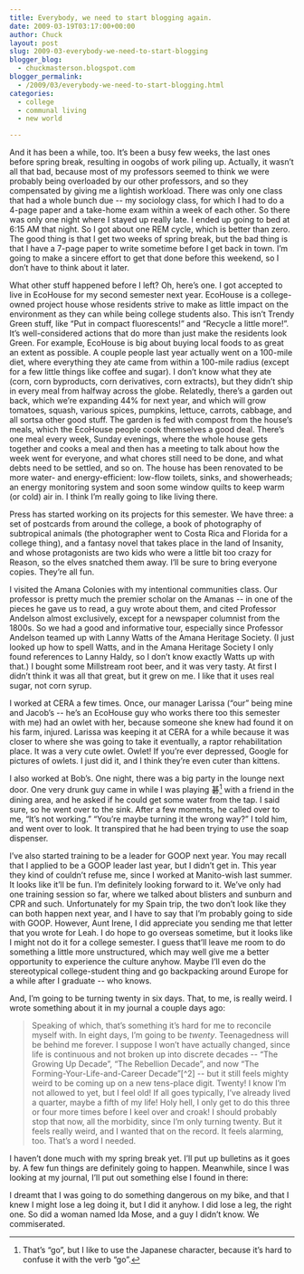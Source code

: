 ```yaml
---
title: Everybody, we need to start blogging again.
date: 2009-03-19T03:17:00+00:00
author: Chuck
layout: post
slug: 2009-03-everybody-we-need-to-start-blogging
blogger_blog:
  - chuckmasterson.blogspot.com
blogger_permalink:
  - /2009/03/everybody-we-need-to-start-blogging.html
categories:
  - college
  - communal living
  - new world

---
```

And it has been a while, too. It’s been a busy few weeks, the last ones before
spring break, resulting in oogobs of work piling up. Actually, it wasn’t all
that bad, because most of my professors seemed to think we were probably being
overloaded by our other professors, and so they compensated by giving me a
lightish workload. There was only one class that had a whole bunch due -- my
sociology class, for which I had to do a 4-page paper and a take-home exam
within a week of each other. So there was only one night where I stayed up
really late. I ended up going to bed at 6:15 AM that night. So I got about one
REM cycle, which is better than zero. The good thing is that I get two weeks of
spring break, but the bad thing is that I have a 7-page paper to write sometime
before I get back in town. I’m going to make a sincere effort to get that done
before this weekend, so I don’t have to think about it later.  

What other stuff happened before I left? Oh, here’s one. I got accepted to live
in EcoHouse for my second semester next year. EcoHouse is a college-owned
project house whose residents strive to make as little impact on the
environment as they can while being college students also. This isn’t Trendy
Green stuff, like “Put in compact fluorescents!” and “Recycle a little more!”.
It’s well-considered actions that do more than just make the residents look
Green. For example, EcoHouse is big about buying local foods to as great an
extent as possible. A couple people last year actually went on a 100-mile diet,
where everything they ate came from within a 100-mile radius (except for a few
little things like coffee and sugar). I don’t know what they ate (corn, corn
byproducts, corn derivatives, corn extracts), but they didn’t ship in every
meal from halfway across the globe. Relatedly, there’s a garden out back, which
we’re expanding 44% for next year, and which will grow tomatoes, squash,
various spices, pumpkins, lettuce, carrots, cabbage, and all sortsa other good
stuff. The garden is fed with compost from the house’s meals, which the
EcoHouse people cook themselves a good deal. There’s one meal every week,
Sunday evenings, where the whole house gets together and cooks a meal and then
has a meeting to talk about how the week went for everyone, and what chores
still need to be done, and what debts need to be settled, and so on. The house
has been renovated to be more water- and energy-efficient: low-flow toilets,
sinks, and showerheads; an energy monitoring system and soon some window quilts
to keep warm (or cold) air in. I think I’m really going to like living there.  

Press has started working on its projects for this semester. We have three: a
set of postcards from around the college, a book of photography of subtropical
animals (the photographer went to Costa Rica and Florida for a college thing),
and a fantasy novel that takes place in the land of Insanity, and whose
protagonists are two kids who were a little bit too crazy for Reason, so the
elves snatched them away. I’ll be sure to bring everyone copies. They’re all
fun.  

I visited the Amana Colonies with my intentional communities class. Our
professor is pretty much the premier scholar on the Amanas -- in one of the
pieces he gave us to read, a guy wrote about them, and cited Professor Andelson
almost exclusively, except for a newspaper columnist from the 1800s. So we had
a good and informative tour, especially since Professor Andelson teamed up with
Lanny Watts of the Amana Heritage Society. (I just looked up how to spell
Watts, and in the Amana Heritage Society I only found references to Lanny
Haldy, so I don’t know exactly Watts up with that.) I bought some Millstream
root beer, and it was very tasty. At first I didn’t think it was all that
great, but it grew on me. I like that it uses real sugar, not corn syrup.  

I worked at CERA a few times. Once, our manager Larissa (“our” being mine and
Jacob’s -- he’s an EcoHouse guy who works there too this semester with me) had
an owlet with her, because someone she knew had found it on his farm, injured.
Larissa was keeping it at CERA for a while because it was closer to where she
was going to take it eventually, a raptor rehabilitation place. It was a very
cute owlet. Owlet! If you’re ever depressed, Google for pictures of owlets. I
just did it, and I think they’re even cuter than kittens.  

I also worked at Bob’s. One night, there was a big party in the lounge next
door. One very drunk guy came in while I was playing 碁[^1] with a friend in
the dining area, and he asked if he could get some water from the tap. I said
sure, so he went over to the sink. After a few moments, he called over to me,
“It’s not working.” “You’re maybe turning it the wrong way?” I told him, and
went over to look. It transpired that he had been trying to use the soap
dispenser.  

I’ve also started training to be a leader for GOOP next year. You may recall
that I applied to be a GOOP leader last year, but I didn’t get in. This year
they kind of couldn’t refuse me, since I worked at Manito-wish last summer. It
looks like it’ll be fun. I’m definitely looking forward to it. We’ve only had
one training session so far, where we talked about blisters and sunburn and CPR
and such. Unfortunately for my Spain trip, the two don’t look like they can
both happen next year, and I have to say that I’m probably going to side with
GOOP. However, Aunt Irene, I did appreciate you sending me that letter that you
wrote for Leah. I do hope to go overseas sometime, but it looks like I might
not do it for a college semester. I guess that’ll leave me room to do something
a little more unstructured, which may well give me a better opportunity to
experience the culture anyhow. Maybe I’ll even do the stereotypical
college-student thing and go backpacking around Europe for a while after I
graduate -- who knows.  

And, I’m going to be turning twenty in six days. That, to me, is really weird.
I wrote something about it in my journal a couple days ago:

> Speaking of which, that’s something it’s hard for me to reconcile myself
> with. In eight days, I’m going to be _twenty_. Teenagedness will be behind me
> forever. I suppose I won’t have actually changed, since life is continuous
> and not broken up into discrete decades -- “The Growing Up Decade”, “The
> Rebellion Decade”, and now “The Forming-Your-Life-and-Career Decade”[^2] --
> but it still feels mighty weird to be coming up on a new tens-place digit.
> Twenty! I know I’m not allowed to yet, but I feel old! If all goes typically,
> I’ve already lived a quarter, maybe a fifth of my life! Holy hell, I only get
> to do this three or four more times before I keel over and croak! I should
> probably stop that now, all the morbidity, since I’m only turning twenty. But
> it feels really weird, and I wanted that on the record.  It feels alarming,
> too. That’s a word I needed.

I haven’t done much with my spring break yet. I’ll put up bulletins as it goes
by. A few fun things are definitely going to happen. Meanwhile, since I was
looking at my journal, I’ll put out something else I found in there:  

I dreamt that I was going to do something dangerous on my bike, and that I knew
I might lose a leg doing it, but I did it anyhow. I did lose a leg, the right
one. So did a woman named Ida Mose, and a guy I didn’t know. We commiserated.

[^1]: That’s “go”, but I like to use the Japanese character, because it’s hard
    to confuse it with the verb “go”.  

[^1]: Followed by “The Parenthood Decade”, “The Mid-Life Crisis Decade”, “The
    Working a Lot Decade”, “The End-of-Work and Free-Time Decade”, “The Last Hurrah
    Decade”, “The Rest Home Decade”, the “Extra Innings Decade”, and any following
    decades would be part of “The Your-Days-Are-Numbered Era”. This is purposely a
    very pessimistic classification system.  I’m sure things look much better from
    down the road a ways.
